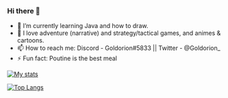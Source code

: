 ### Hi there 👋
- 🌱 I’m currently learning Java and how to draw.
- 💬 I love adventure (narrative) and strategy/tactical games, and animes & cartoons.
- 📫 How to reach me: Discord - Goldorion#5833  || Twitter - @Goldorion_
- ⚡ Fun fact: Poutine is the best meal

[![My stats](https://github-readme-stats.vercel.app/api?username=Goldorion&theme=algolia&show_icons=true)](https://github.com/anuraghazra/github-readme-stats)

[![Top Langs](https://github-readme-stats.vercel.app/api/top-langs/?username=Goldorion&theme=algolia&show_icons=true)](https://github.com/anuraghazra/github-readme-stats)
